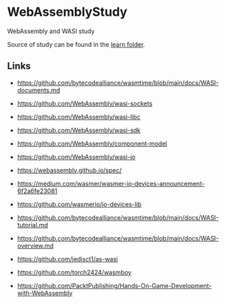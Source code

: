 # WebAssemblyStudy

WebAssembly and WASI study

Source of study can be found in the [learn folder](learn/readme.md).

## Links

 - https://github.com/bytecodealliance/wasmtime/blob/main/docs/WASI-documents.md

 - https://github.com/WebAssembly/wasi-sockets
 - https://github.com/WebAssembly/wasi-libc
 - https://github.com/WebAssembly/wasi-sdk
 - https://github.com/WebAssembly/component-model
 - https://github.com/WebAssembly/wasi-io
 - https://webassembly.github.io/spec/
 
 - https://medium.com/wasmer/wasmer-io-devices-announcement-6f2a6fe23081
 - https://github.com/wasmerio/io-devices-lib
 
 - https://github.com/bytecodealliance/wasmtime/blob/main/docs/WASI-tutorial.md
 - https://github.com/bytecodealliance/wasmtime/blob/main/docs/WASI-overview.md

 - https://github.com/jedisct1/as-wasi
 - https://github.com/torch2424/wasmboy
 - https://github.com/PacktPublishing/Hands-On-Game-Development-with-WebAssembly
 
